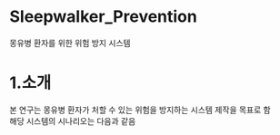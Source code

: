 # Sleepwalker_Prevention
몽유병 환자를 위한 위험 방지 시스템


# 1.소개  
본 연구는 몽유병 환자가 처할 수 있는 위험을 방지하는 시스템 제작을 목표로 함  
해당 시스템의 시나리오는 다음과 같음  
